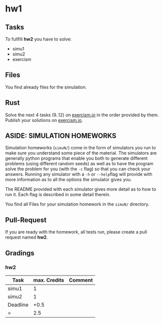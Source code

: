 # hw1

## Tasks
To fullfill **hw2** you have to solve:
- simu1
- simu2
- exercism

## Files
You find already files for the simulation.

## Rust

Solve the next 4 tasks (9..12) on [exercism.io][] in the order provided by them. Publish your solutions on [exercism.io][].

## ASIDE: SIMULATION HOMEWORKS

Simulation homeworks (`simuN/`) come in the form of simulators you run to
make sure you understand some piece of the material. The simulators are generally python programs that enable you both to generate different problems (using different random seeds) as well as to have the program solve the problem for you (with the `-c` flag) so that you can check your answers. Running any simulator with a `-h` or `--help`flag will provide with more information as to all the options the simulator gives you.

The README provided with each simulator gives more detail as to how to run it. Each flag is described in some detail therein.

You find all Files for your simulation homework in the `simuN/` directory.

## Pull-Request

If you are ready with the homework, all tests run, please create a pull request named **hw2**.

## Gradings

### hw2

| Task | max. Credits | Comment |
|---|---|---|
| simu1 | 1 | |
| simu2 | 1 | |
| Deadline | +0.5 | |
| = | 2.5 | |

[exercism.io]: http://exercism.io
